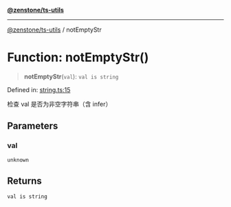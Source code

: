 [**@zenstone/ts-utils**](../README.md)

***

[@zenstone/ts-utils](../globals.md) / notEmptyStr

# Function: notEmptyStr()

> **notEmptyStr**(`val`): `val is string`

Defined in: [string.ts:15](https://github.com/janpoem/ts-utils/blob/5695f5d0e3c2197ae4233c3f441833765430d482/src/string.ts#L15)

检查 val 是否为非空字符串（含 infer）

## Parameters

### val

`unknown`

## Returns

`val is string`
